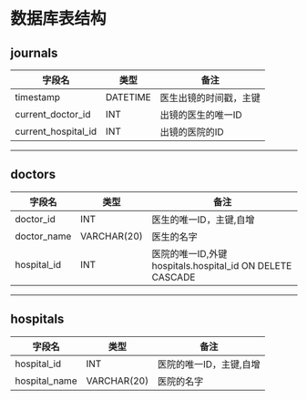 # 数据库表结构

## journals
|字段名|类型|备注|
|-|-|-|
|timestamp|DATETIME|医生出镜的时间戳，主键|
|current_doctor_id|INT|出镜的医生的唯一ID|
|current_hospital_id|INT|出镜的医院的ID|
---
## doctors
|字段名|类型|备注|
|-|-|-|
|doctor_id|INT|医生的唯一ID，主键,自增|
|doctor_name|VARCHAR(20)|医生的名字|
|hospital_id|INT|医院的唯一ID,外键hospitals.hospital_id ON DELETE CASCADE|
---
## hospitals
|字段名|类型|备注|
|-|-|-|
|hospital_id|INT|医院的唯一ID，主键,自增|
|hospital_name|VARCHAR(20)|医院的名字|
<!-- ---
## employees
|字段名|类型|备注|
|-|-|-|
|doctor_id|INT|医生的唯一ID，主键，外键doctors.doctor_id ON DELETE CASCADE|
|hospital_id|INT|医院的ID，外键hospitals.hospital_id ON DELETE CASCADE| -->